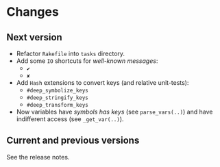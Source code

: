 # Changes

## Next version

- Refactor `Rakefile` into `tasks` directory.
- Add some `IO` shortcuts for *well-known messages*:
  - `✔`
  - `✘`
- Add `Hash` extensions to convert keys (and relative unit-tests):
  - `#deep_symbolize_keys`
  - `#deep_stringify_keys`
  - `#deep_transform_keys`
- Now variables have *symbols has keys* (see `parse_vars(..)`)
  and have indifferent access (see `_get_var(..)`).

## Current and previous versions

See the release notes.
